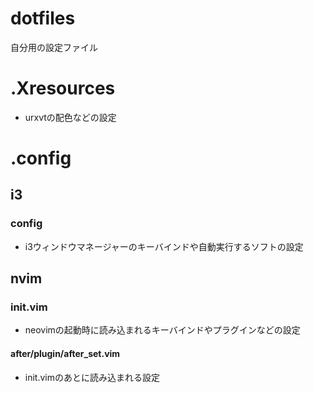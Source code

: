 # dotfiles
自分用の設定ファイル

# .Xresources

- urxvtの配色などの設定

# .config

## i3

### config

- i3ウィンドウマネージャーのキーバインドや自動実行するソフトの設定

## nvim

### init.vim

- neovimの起動時に読み込まれるキーバインドやプラグインなどの設定

#### after/plugin/after_set.vim

- init.vimのあとに読み込まれる設定

